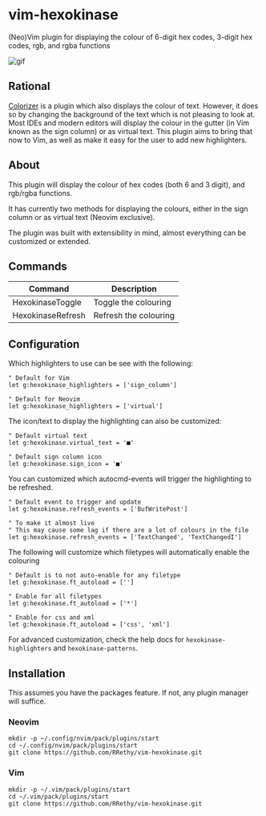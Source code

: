 # vim-hexokinase

(Neo)Vim plugin for displaying the colour of 6-digit hex codes, 3-digit hex codes, rgb, and rgba functions

![gif](https://media.giphy.com/media/2aMaIalAsmwHqOPs0T/giphy.gif)

## Rational

[Colorizer](https://github.com/lilydjwg/colorizer) is a plugin which also displays the colour of text. However, it does so by changing the background of the text which is not pleasing to look at. Most IDEs and modern editors will display the colour in the gutter (in Vim known as the sign column) or as virtual text. This plugin aims to bring that now to Vim, as well as make it easy for the user to add new highlighters.

## About

This plugin will display the colour of hex codes (both 6 and 3 digit), and rgb/rgba functions.

It has currently two methods for displaying the colours, either in the sign column or as virtual text (Neovim exclusive).

The plugin was built with extensibility in mind, almost everything can be customized or extended.

## Commands

| Command           | Description           |
|-------------------|-----------------------|
| HexokinaseToggle  | Toggle the colouring  |
| HexokinaseRefresh | Refresh the colouring |

## Configuration

Which highlighters to use can be see with the following:

```vim
" Default for Vim
let g:hexokinase_highlighters = ['sign_column']

" Default for Neovim
let g:hexokinase_highlighters = ['virtual']
```

The icon/text to display the highlighting can also be customized:

```vim
" Default virtual text
let g:hexokinase.virtual_text = '■'

" Default sign column icon
let g:hexokinase.sign_icon = '■'
```

You can customized which autocmd-events will trigger the highlighting to be refreshed.

```vim
" Default event to trigger and update
let g:hexokinase.refresh_events = ['BufWritePost']

" To make it almost live
" This may cause some lag if there are a lot of colours in the file
let g:hexokinase.refresh_events = ['TextChanged', 'TextChangedI']
```

The following will customize which filetypes will automatically enable the colouring

```vim
" Default is to not auto-enable for any filetype
let g:hexokinase.ft_autoload = ['']

" Enable for all filetypes
let g:hexokinase.ft_autoload = ['*']

" Enable for css and xml
let g:hexokinase.ft_autoload = ['css', 'xml']
```

For advanced customization, check the help docs for `hexokinase-highlighters` and `hexokinase-patterns`.

## Installation

This assumes you have the packages feature. If not, any plugin manager will suffice.

### Neovim

```
mkdir -p ~/.config/nvim/pack/plugins/start
cd ~/.config/nvim/pack/plugins/start
git clone https://github.com/RRethy/vim-hexokinase.git
```

### Vim

```
mkdir -p ~/.vim/pack/plugins/start
cd ~/.vim/pack/plugins/start
git clone https://github.com/RRethy/vim-hexokinase.git
```
